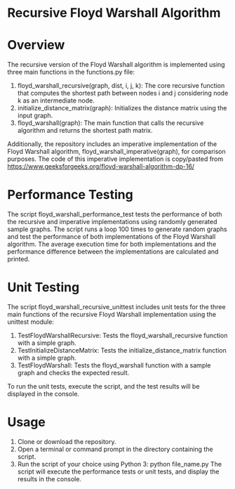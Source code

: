 # Recursive Floyd Warshall Algorithm

# Overview
The recursive version of the Floyd Warshall algorithm is implemented using three main functions in the functions.py file:

1) floyd_warshall_recursive(graph, dist, i, j, k): The core recursive function that computes the shortest path between nodes i and j considering node k as an intermediate node.
2) initialize_distance_matrix(graph): Initializes the distance matrix using the input graph.
3) floyd_warshall(graph): The main function that calls the recursive algorithm and returns the shortest path matrix.

Additionally, the repository includes an imperative implementation of the Floyd Warshall algorithm, floyd_warshall_imperative(graph), for comparison purposes. The code of this imperative implementation is copy/pasted from https://www.geeksforgeeks.org/floyd-warshall-algorithm-dp-16/

# Performance Testing
The script floyd_warshall_performance_test tests the performance of both the recursive and imperative implementations using randomly generated sample graphs. The script runs a loop 100 times to generate random graphs and test the performance of both implementations of the Floyd Warshall algorithm. 
The average execution time for both implementations and the performance difference between the implementations are calculated and printed.

# Unit Testing
The script floyd_warshall_recursive_unittest includes unit tests for the three main functions of the recursive Floyd Warshall implementation using the unittest module:

1) TestFloydWarshallRecursive: Tests the floyd_warshall_recursive function with a simple graph.
2) TestInitializeDistanceMatrix: Tests the initialize_distance_matrix function with a simple graph.
3) TestFloydWarshall: Tests the floyd_warshall function with a sample graph and checks the expected result.

To run the unit tests, execute the script, and the test results will be displayed in the console.

# Usage
1) Clone or download the repository.
2) Open a terminal or command prompt in the directory containing the script.
3) Run the script of your choice using Python 3: python file_name.py
The script will execute the performance tests or unit tests, and display the results in the console.
